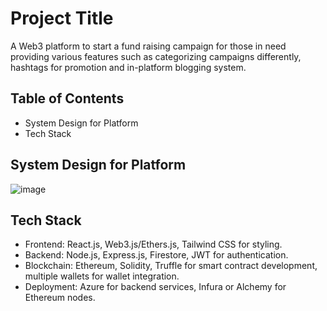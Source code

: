 # Project Title
A Web3 platform to start a fund raising campaign for those in need providing various features such as categorizing campaigns
differently, hashtags for promotion and in-platform blogging system.

## Table of Contents

- System Design for Platform
- Tech Stack

## System Design for Platform

![image](https://github.com/user-attachments/assets/c8bc762d-7333-4128-b522-e4352c5a4c66)

## Tech Stack

- Frontend: React.js, Web3.js/Ethers.js, Tailwind CSS for styling.
- Backend: Node.js, Express.js, Firestore, JWT for authentication.
- Blockchain: Ethereum, Solidity, Truffle for smart contract development, multiple wallets for wallet integration.
- Deployment: Azure for backend services, Infura or Alchemy for Ethereum nodes.
